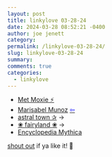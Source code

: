 ```yaml
---
layout: post
title: linkylove 03-28-24
date: 2024-03-28 08:52:21 -0400
author: joe jenett
category: 
permalink: /linkylove-03-28-24/
slug: linkylove-03-28-24
summary: 
comments: true
categories:
  - linkylove
---
```

<ul class="linkylove">
	<li><a title="Met Moxie ⚡ No Musk, no Zuck, just Moxie" href="https://metmoxie.com/">Met Moxie ⚡</a></li>
	<li><a title="Marisabel Munoz" href="https://marisabel.nl/">Marisabel Munoz</a>  <a title="source" href="https://toot.community/tags/personalwebsite"><span style="color:blue;">&#8678;</span></a></li>
	<li><a title="astral town ✰" href="https://serimemo.neocities.org/">astral town ✰</a> <span title="led to site shown below">&#8594;</span></li>
	<li><a title="❀ fairyland ❀" href="https://inkcaps.neocities.org/">❀ fairyland ❀</a>  <span title="led to site shown below">&#8594;</span></li>
	<li><a title="Encyclopedia Mythica" href="https://pantheon.org/">Encyclopedia Mythica</a></li>
</ul>
<a href="/linkylove-03-28-24/#result">shout out</a> if ya like it!  📣

<a href="https://brid.gy/publish/mastodon"></a>